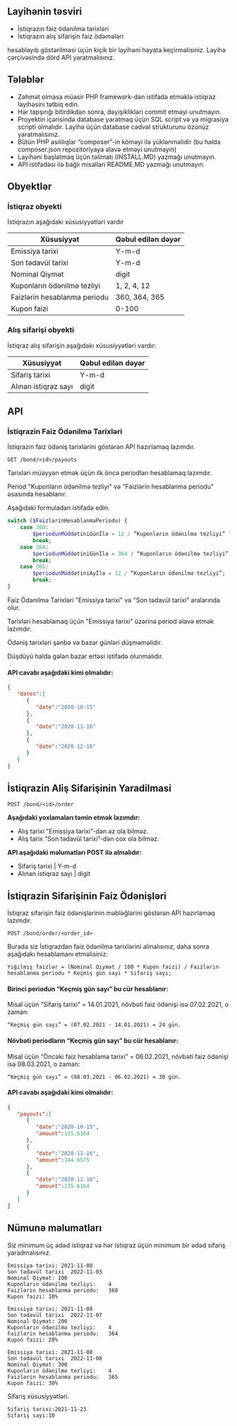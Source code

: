 ## Layihənin təsviri

- İstiqrazın faiz ödənilmə tarixləri
- İstiqrazın alış sifarişin faiz ödəmələri 

hesablayıb göstərilməsi üçün kiçik bir layihəni həyata keçirməlisiniz. 
Layihə çərçivəsində dörd API yaratmalısınız.

## Tələblər
- Zəhmət olmasa müasir PHP framework-dən istifadə etməklə istiqraz layihəsini tətbiq edin.
- Hər tapşırığı bitirdikdən sonra, dəyişiklikləri commit etməyi unutmayın.
- Proyektin içərisində database yaratmaq üçün SQL script və ya migrasiya scripti olmalıdır. Layihə üçün database cədvəl strukturunu özünüz yaratmalısınız.
- Bütün PHP asılılıqlar “composer”-in köməyi ilə yüklənməlidir (bu halda composer.json repozitoriyaya əlavə etməyi unutmayın)
- Layihəni başlatmaq üçün təlimatı (INSTALL.MD) yazmağı unutmayın.
- API istifadəsi ilə bağlı misalları README.MD yazmağı unutmayın.


## Obyektlər
### İstiqraz obyekti
İstiqrazın aşağıdakı xüsusiyyətləri vardır

Xüsusiyyət | Qəbul edilən dəyər
-- | --
Emissiya tarixi | Y-m-d
Son tədavül tarixi | Y-m-d
Nominal Qiymət | digit
Kuponların ödənilmə tezliyi | 1, 2, 4, 12
Faizlərin hesablanma periodu | 360, 364, 365
Kupon faizi | 0-100

### Alış sifarişi obyekti
İstiqraz alış sifarişin aşağıdakı xüsusiyyətləri vardır: 

Xüsusiyyət | Qəbul edilən dəyər
-- | --
Sifariş tarixi | Y-m-d
Alınan istiqraz sayı | digit

## API
 
### İstiqrazin Faiz Ödənilmə Tarixləri
İstiqrazın faiz ödəniş tarixlərini göstərən API hazırlamaq lazımdır.

`GET /bond/<id>/payouts`

Tarixləri müəyyən etmək üçün ilk öncə periodları hesablamaq lazımdır.

Period "Kuponların ödənilmə tezliyi" və "Faizlərin hesablanma periodu" əsasında hesablanır.

Aşağıdaki formuladan istifadə edin.

```php
switch ($FaizlərinHesablanmaPeriodu) {
    case 360:
        $periodunMüddətiniGünİlə = 12 / “Kuponların ödənilmə tezliyi” * 30;
        break;
    case 364:
        $periodunMüddətiniGünİlə = 364 / “Kuponların ödənilmə tezliyi”;
        break;
    case 365:
        $periodunMüddətiniAyİlə = 12 / “Kuponların ödənilmə tezliyi”;
        break;
}
```
Faiz Ödənilmə Tarixləri "Emissiya tarixi" və "Son tədavül tarixi" aralarında olur.

Tarixləri hesablamaq üçün "Emissiya tarixi" üzərinə period əlavə etmək lazımdır. 

Ödəniş tarixləri şənbə və bazar günləri düşməməlidir. 

Düşdüyü halda gələn bazar ertəsi istifadə olunmalıdır.


#### API cavabı aşağıdaki kimi olmalıdır:
```json
{
   "dates":[
      {
         "date":"2020-10-15"
      },
      {
         "date":"2020-11-16"
      },
      {
         "date":"2020-12-16"
      }
   ]
}
```

## İstiqrazin Aliş Sifarişinin Yaradilmasi

`POST /bond/<id>/order`

**Aşağıdaki yoxlamaları təmin etmək lazımdır:**
- Alış tarixi “Emissiya tarixi”-dən  az ola bilməz.
- Alış tarix “Son tədavül tarixi”-dən cox ola bilməz.

**API aşağıdaki məlumatları POST ilə almalıdır:**
- Sifariş tarixi | Y-m-d
- Alınan istiqraz sayı | digit


## İstiqrazin Sifarişinin Faiz Ödənişləri
İstiqraz sifarişin faiz ödənişlərinin məbləğlərini göstərən API hazırlamaq lazımdır.

`POST /bond/order/<order_id>`

Burada siz İstiqrazdan faiz ödənilmə tarixlərini almalısınız, daha sonra aşağıdakı hesablamanı etməlisiniz: 

`Yığılmış faizlər = (Nominal Qiymət / 100 * Kupon faizi) / Faizlərin hesablanma periodu * Keçmiş gün sayı * Sifariş sayı;`


#### Birinci periodun “Keçmiş gün sayı”  bu cür hesablanır:

Misal üçün “Sifariş tarixi”  = 14.01.2021, növbəti faiz ödənişi isə 07.02.2021, o zaman:

`“Keçmiş gün sayı” = (07.02.2021 - 14.01.2021) = 24 gün.`

#### Növbəti periodların  “Keçmiş gün sayı” bu cür hesablanır:

Misal üçün “Öncəki faiz hesablama tarixi”  = 06.02.2021, növbəti faiz ödənişi isə 08.03.2021, o zaman:

`“Keçmiş gün sayı” = (08.03.2021 - 06.02.2021) = 30 gün.`

#### API cavabı aşağıdaki kimi olmalıdır:
```json
{
   "payouts":[
      {
         "date":"2020-10-15",
         "amount":135.6164
      },
      {
         "date":"2020-11-16",
         "amount":144.6575
      },
      {
         "date":"2020-12-16",
         "amount":135.6164
      }
   ]
}
```

## Nümunə məlumatları

Siz minimum üç ədəd istiqraz və hər istiqraz üçün minimum bir ədəd sifariş yaradmalısınız.

```
Emissiya tarixi: 2021-11-08
Son tədavül tarixi	2022-11-03
Nominal Qiymət: 100
Kuponların ödənilmə tezliyi:	4
Faizlərin hesablanma periodu:	360
Kupon faizi: 10%
```

```
Emissiya tarixi: 2021-11-08
Son tədavül tarixi	2022-11-07
Nominal Qiymət: 200
Kuponların ödənilmə tezliyi:	4
Faizlərin hesablanma periodu:	364
Kupon faizi: 20%
```

```
Emissiya tarixi: 2021-11-08
Son tədavül tarixi	2022-11-08
Nominal Qiymət: 300
Kuponların ödənilmə tezliyi:	4
Faizlərin hesablanma periodu:	365
Kupon faizi: 30%
```

Sifariş xüsusiyyətləri.
```
Sifariş tarixi:2021-11-23
Sifariş sayı:10
```


